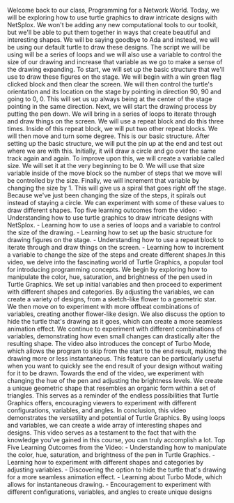 Welcome back to our class, Programming for a Network World. Today, we will be exploring how to use turtle graphics to draw intricate designs with NetSplox. We won't be adding any new computational tools to our toolkit, but we'll be able to put them together in ways that create beautiful and interesting shapes. We will be saying goodbye to Ada and instead, we will be using our default turtle to draw these designs. The script we will be using will be a series of loops and we will also use a variable to control the size of our drawing and increase that variable as we go to make a sense of the drawing expanding. To start, we will set up the basic structure that we'll use to draw these figures on the stage. We will begin with a win green flag clicked block and then clear the screen. We will then control the turtle's orientation and its location on the stage by pointing in direction 90, 90 and going to 0, 0. This will set us up always being at the center of the stage pointing in the same direction. Next, we will start the drawing process by putting the pen down. We will bring in a series of loops to iterate through and draw things on the screen. We will use a repeat block and do this three times. Inside of this repeat block, we will put two other repeat blocks. We will then move and turn some degree. This is our basic structure. After setting up the basic structure, we will put the pin up at the end and test out where we are with this. Initially, it will draw a circle and go over the same track again and again. To improve upon this, we will create a variable called size. We will set it at the very beginning to be 0. We will use that size variable inside of the move block so the number of steps that we move will be controlled by the size. Finally, we will increment that variable by changing the size by 1. This will give us a spiral that goes right off the stage. Because we've just been changing the size of the steps, it spirals out instead of staying a circle. We can experiment with some of these values to draw different shapes. Top five learning outcomes from the video: - Understanding how to use turtle graphics to draw intricate designs with NetSplox. - Learning how to use a series of loops and a variable to control the size of the drawing. - Learning how to set up the basic structure for drawing figures on the stage. - Understanding how to use a repeat block to iterate through and draw things on the screen. - Learning how to increment a variable to change the size of the steps and create different shapes.In this video, we delve into the fascinating world of Turtle Graphics, a popular tool for introducing programming concepts. We begin by exploring how to manipulate the color, hue, saturation, and brightness of the pen used in Turtle Graphics. We set up initial variables and then proceed to experiment with different shapes and categories. By adjusting the variables, we can create a variety of designs, from a sketch-like flower to a geometric star. We then move on to experiment with more offbeat combinations of variables, creating another flower-like design. We also discuss the option to hide the turtle that's drawing as it goes, which can create a more seamless animation effect. We continue to experiment with different combinations of variables, demonstrating how even small changes can drastically alter the resulting shape. The video also introduces the concept of Turbo Mode, which allows the program to skip from the start to the end result, making the drawing more or less instantaneous. This feature can be particularly useful when you want to quickly see the end result of your design without waiting for it to be drawn. Towards the end of the video, we experiment with changing the hue of the pen and adjusting the brightness levels. We create a unique geometric shape that resembles an organic form within a set of triangles. This serves as a reminder of the endless possibilities that Turtle Graphics offers, encouraging viewers to experiment with different configurations, variables, and angles. In conclusion, this video demonstrates the versatility and potential of Turtle Graphics. By using loops and variables, we can create a wide array of interesting shapes and designs. This video serves as a testament to the fact that with the knowledge you've gained in this course, you can truly accomplish a lot. Top Five Learning Outcomes from the Video: - Understanding how to manipulate the color, hue, saturation, and brightness of the pen in Turtle Graphics. - Learning how to experiment with different shapes and categories by adjusting variables. - Discovering the option to hide the turtle that's drawing for a more seamless animation effect. - Learning about Turbo Mode, which allows for instantaneous drawing. - Encouragement to experiment with different configurations, variables, and angles to create unique designs
